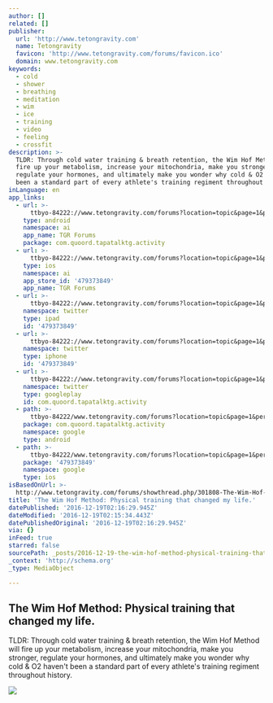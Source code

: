 ```yaml
---
author: []
related: []
publisher:
  url: 'http://www.tetongravity.com'
  name: Tetongravity
  favicon: 'http://www.tetongravity.com/forums/favicon.ico'
  domain: www.tetongravity.com
keywords:
  - cold
  - shower
  - breathing
  - meditation
  - wim
  - ice
  - training
  - video
  - feeling
  - crossfit
description: >-
  TLDR: Through cold water training & breath retention, the Wim Hof Method will
  fire up your metabolism, increase your mitochondria, make you stronger,
  regulate your hormones, and ultimately make you wonder why cold & O2 haven't
  been a standard part of every athlete's training regiment throughout history.
inLanguage: en
app_links:
  - url: >-
      ttbyo-84222://www.tetongravity.com/forums?location=topic&page=1&perpage=25&fid=3&tid=301808&channel=facebook-indexing
    type: android
    namespace: ai
    app_name: TGR Forums
    package: com.quoord.tapatalktg.activity
  - url: >-
      ttbyo-84222://www.tetongravity.com/forums?location=topic&page=1&perpage=25&fid=3&tid=301808&channel=facebook-indexing
    type: ios
    namespace: ai
    app_store_id: '479373849'
    app_name: TGR Forums
  - url: >-
      ttbyo-84222://www.tetongravity.com/forums?location=topic&page=1&perpage=25&fid=3&tid=301808&channel=twitter-indexing
    namespace: twitter
    type: ipad
    id: '479373849'
  - url: >-
      ttbyo-84222://www.tetongravity.com/forums?location=topic&page=1&perpage=25&fid=3&tid=301808&channel=twitter-indexing
    namespace: twitter
    type: iphone
    id: '479373849'
  - url: >-
      ttbyo-84222://www.tetongravity.com/forums?location=topic&page=1&perpage=25&fid=3&tid=301808&channel=twitter-indexing
    namespace: twitter
    type: googleplay
    id: com.quoord.tapatalktg.activity
  - path: >-
      ttbyo-84222/www.tetongravity.com/forums?location=topic&page=1&perpage=25&fid=3&tid=301808&channel=google-indexing
    package: com.quoord.tapatalktg.activity
    namespace: google
    type: android
  - path: >-
      ttbyo-84222/www.tetongravity.com/forums?location=topic&page=1&perpage=25&fid=3&tid=301808&channel=google-indexing
    package: '479373849'
    namespace: google
    type: ios
isBasedOnUrl: >-
  http://www.tetongravity.com/forums/showthread.php/301808-The-Wim-Hof-Method-Physical-training-that-changed-my-life?s=71263dd8d8227ca7c552ac65c861a6c6
title: 'The Wim Hof Method: Physical training that changed my life.'
datePublished: '2016-12-19T02:16:29.945Z'
dateModified: '2016-12-19T02:15:34.443Z'
datePublishedOriginal: '2016-12-19T02:16:29.945Z'
via: {}
inFeed: true
starred: false
sourcePath: _posts/2016-12-19-the-wim-hof-method-physical-training-that-changed-my-life.md
_context: 'http://schema.org'
_type: MediaObject

---
```

<article style=""><h1>The Wim Hof Method: Physical training that changed my life.</h1><p>TLDR: Through cold water training &amp; breath retention, the Wim Hof Method will fire up your metabolism, increase your mitochondria, make you stronger, regulate your hormones, and ultimately make you wonder why cold &amp; O2 haven't been a standard part of every athlete's training regiment throughout history.</p><img src="http://tapatalk.com/rebranding_icons/icon-84222.png" /></article>